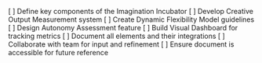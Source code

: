 [ ] Define key components of the Imagination Incubator
[ ] Develop Creative Output Measurement system
[ ] Create Dynamic Flexibility Model guidelines
[ ] Design Autonomy Assessment feature
[ ] Build Visual Dashboard for tracking metrics
[ ] Document all elements and their integrations
[ ] Collaborate with team for input and refinement
[ ] Ensure document is accessible for future reference